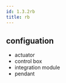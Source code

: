 ```yaml
---
id: 1.3.2rb
title: rb
---
```


## configuation
- actuator
- control box
- integration module
- pendant
